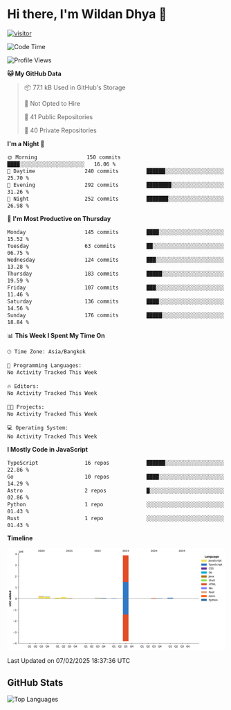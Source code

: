 # Hi there, I'm Wildan Dhya 👋 

[![visitor](https://komarev.com/ghpvc/?username=wildandhya&color=blue&label=visitor)](https://github.com/wildandhya)

<!--START_SECTION:waka-->
![Code Time](http://img.shields.io/badge/Code%20Time-784%20hrs%2044%20mins-blue)

![Profile Views](http://img.shields.io/badge/Profile%20Views-0-blue)

**🐱 My GitHub Data** 

> 📦 77.1 kB Used in GitHub's Storage 
 > 
> 🚫 Not Opted to Hire
 > 
> 📜 41 Public Repositories 
 > 
> 🔑 40 Private Repositories 
 > 
**I'm a Night 🦉** 

```text
🌞 Morning                150 commits         ████░░░░░░░░░░░░░░░░░░░░░   16.06 % 
🌆 Daytime                240 commits         ██████░░░░░░░░░░░░░░░░░░░   25.70 % 
🌃 Evening                292 commits         ████████░░░░░░░░░░░░░░░░░   31.26 % 
🌙 Night                  252 commits         ███████░░░░░░░░░░░░░░░░░░   26.98 % 
```
📅 **I'm Most Productive on Thursday** 

```text
Monday                   145 commits         ████░░░░░░░░░░░░░░░░░░░░░   15.52 % 
Tuesday                  63 commits          ██░░░░░░░░░░░░░░░░░░░░░░░   06.75 % 
Wednesday                124 commits         ███░░░░░░░░░░░░░░░░░░░░░░   13.28 % 
Thursday                 183 commits         █████░░░░░░░░░░░░░░░░░░░░   19.59 % 
Friday                   107 commits         ███░░░░░░░░░░░░░░░░░░░░░░   11.46 % 
Saturday                 136 commits         ████░░░░░░░░░░░░░░░░░░░░░   14.56 % 
Sunday                   176 commits         █████░░░░░░░░░░░░░░░░░░░░   18.84 % 
```


📊 **This Week I Spent My Time On** 

```text
🕑︎ Time Zone: Asia/Bangkok

💬 Programming Languages: 
No Activity Tracked This Week

🔥 Editors: 
No Activity Tracked This Week

🐱‍💻 Projects: 
No Activity Tracked This Week

💻 Operating System: 
No Activity Tracked This Week
```

**I Mostly Code in JavaScript** 

```text
TypeScript               16 repos            ██████░░░░░░░░░░░░░░░░░░░   22.86 % 
Go                       10 repos            ████░░░░░░░░░░░░░░░░░░░░░   14.29 % 
Astro                    2 repos             █░░░░░░░░░░░░░░░░░░░░░░░░   02.86 % 
Python                   1 repo              ░░░░░░░░░░░░░░░░░░░░░░░░░   01.43 % 
Rust                     1 repo              ░░░░░░░░░░░░░░░░░░░░░░░░░   01.43 % 
```



**Timeline**

![Lines of Code chart](https://raw.githubusercontent.com/wildandhya/wildandhya/master/assets/bar_graph.png)


 Last Updated on 07/02/2025 18:37:36 UTC
<!--END_SECTION:waka-->

## GitHub Stats
![Top Languages](https://github-readme-stats.vercel.app/api/top-langs/?username=wildandhya&layout=compact&theme=dracula)












